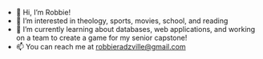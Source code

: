 - 👋 Hi, I’m Robbie!
- 👀 I’m interested in theology, sports, movies, school, and reading
- 🌱 I’m currently learning about databases, web applications, and working on a team to create a game for my senior capstone!
- 📫 You can reach me at robbieradzville@gmail.com

<!---
Robradz/Robradz is a ✨ special ✨ repository because its `README.md` (this file) appears on your GitHub profile.
You can click the Preview link to take a look at your changes.
--->
